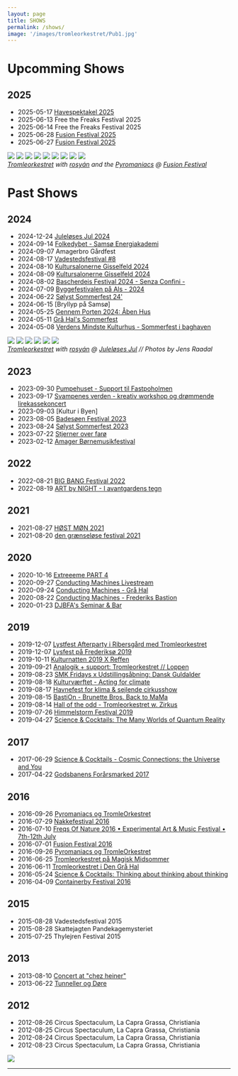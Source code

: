 ```yaml
---
layout: page
title: SHOWS
permalink: /shows/
image: '/images/tromleorkestret/Pub1.jpg'
---
```


# Upcomming Shows
## 2025
- 2025-05-17 [Havespektakel 2025](https://fb.me/e/az3xZypqO)
- 2025-06-13 Free the Freaks Festival 2025
- 2025-06-14 Free the Freaks Festival 2025
- 2025-06-28 [Fusion Festival 2025](https://fusion-festival.de/en)
- 2025-06-27 [Fusion Festival 2025](https://fusion-festival.de/en)



<div class="gallery-box">
  <div class="gallery">
    <img src="/images/fusion/DSC6086.jpg">
    <img src="/images/fusion/DSC6244.jpg">
    <img src="/images/fusion/DSC6183.jpg">
    <img src="/images/fusion/DSC6404.jpg">
    <img src="/images/fusion/DSC6201.jpg">
    <img src="/images/fusion/DSC6598.jpg">
    <img src="/images/fusion/DSC6198.jpg">
    <img src="/images/fusion/DSC6128.jpg">
    <img src="/images/fusion/DSC6600.jpg">
  </div>
    <em><a href="{{site.baseurl}}/">Tromleorkestret</a> with <a href="https://www.facebook.com/rosyanmusic">rosyán</a> and the <a href="https://www.facebook.com/pyromaniacs.dk/">Pyromaniacs</a> @ <a href="https://www.fusion-festival.de/en">Fusion Festival </a></em>
</div>



# Past Shows
## 2024
- 2024-12-24 [Juleløses Jul 2024]( https://www.juleloesesjul.com/galleri-1/2024?itemId=zatds3bzprf24hd298fc670k49vnc0)
- 2024-09-14 [Folkedybet - Samsø Energiakademi](https://energiakademiet.dk/folkedybet-2024/)
- 2024-09-07 Amagerbro Gårdfest
- 2024-08-17 [Vadestedsfestival #8](https://www.facebook.com/events/1643807883065806/)
- 2024-08-10 [Kultursalonerne Gisselfeld 2024](https://www.facebook.com/events/1053737365543912/)
- 2024-08-09 [Kultursalonerne Gisselfeld 2024](https://www.facebook.com/events/1053737365543912/)
- 2024-08-02 [Bascherdeis Festival 2024 - Senza Confini -](https://www.facebook.com/events/833929361608844/)
- 2024-07-09 [Byggefestivalen på Als - 2024](https://www.facebook.com/events/312564731808115/)
- 2024-06-22 [Sølyst Sommerfest 24'](https://www.facebook.com/events/988467155848276/)
- 2024-06-15 [Bryllyp på Samsø]
- 2024-05-25 [Gennem Porten 2024: Åben Hus](https://www.facebook.com/events/984718222527135/)
- 2024-05-11 [Grå Hal's Sommerfest](https://www.facebook.com/dengraahal)
- 2024-05-08 [Verdens Mindste Kulturhus - Sommerfest i baghaven](https://www.facebook.com/events/1599151907549191/)

<div class="gallery-box">
  <div class="gallery">
    <img src="/images/jul24/TrorkJul14.jpg">
    <img src="/images/jul24/TrorkJul13.jpg">
    <img src="/images/jul24/TrorkJul15.jpg">
    <img src="/images/jul24/TrorkJul1.jpg">
    <img src="/images/jul24/TrorkJul10.jpg">
    <img src="/images/jul24/TrorkJul11.jpg">
  </div>
    <em><a href="{{site.baseurl}}/">Tromleorkestret</a> with <a href="https://www.facebook.com/rosyanmusic">rosyán</a> @ <a href="https://www.juleloesesjul.com/">Juleløses Jul</a> // Photos by Jens Raadal </em>
</div>


## 2023

- 2023-09-30 [Pumpehuset - Support til Fastpoholmen](https://www.facebook.com/events/938028364124055)
- 2023-09-17 [Svampenes verden - kreativ workshop og drømmende lirekassekoncert](https://www.facebook.com/events/970779604248692/)
- 2023-09-03 [Kultur i Byen]
- 2023-08-05 [Badesøen Festival 2023](https://www.facebook.com/events/927089168683505/)
- 2023-08-24 [Sølyst Sommerfest 2023](https://www.facebook.com/events/216249494631632/)
- 2023-07-22 [Stjerner over farø](https://www.facebook.com/profile.php?id=100083416773605)
- 2023-02-12 [Amager Børnemusikfestival](https://www.facebook.com/events/1108896416464996/)

## 2022
- 2022-08-21 [BIG BANG Festival 2022](https://www.facebook.com/events/2512919615504985/)
- 2022-08-19 [ART by NIGHT - I avantgardens tegn](https://www.facebook.com/events/766343297741677/)

## 2021
- 2021-08-27 [HØST MØN 2021](https://www.facebook.com/events/594341764510237/)
- 2021-08-20 [den grænseløse festival 2021](https://www.facebook.com/events/1065508013897189/)

## 2020
- 2020-10-16 [Extreeeme PART 4](https://www.facebook.com/events/3565469556838969/)
- 2020-09-27 [Conducting Machines Livestream](https://www.facebook.com/events/427962321511508/)
- 2020-09-24 [Conducting Machines - Grå Hal](https://www.facebook.com/events/370455487295710/)
- 2020-08-22 [Conducting Machines - Frederiks Bastion](https://www.facebook.com/events/341926223645976/)
- 2020-01-23 [DJBFA's Seminar & Bar](https://www.facebook.com/events/1059247374414333/)

## 2019
- 2019-12-07 [Lystfest Afterparty i Ribersgård med Tromleorkestret](https://www.facebook.com/events/420478635299945/)
- 2019-12-07 [Lysfest på Frederiksø 2019](https://www.facebook.com/events/496769957842450/)
- 2019-10-11 [Kulturnatten 2019 X Reffen](https://www.facebook.com/events/730667017394410/)
- 2019-09-21 [Analogik + support: Tromleorkestret // Loppen](https://www.facebook.com/events/369305030453917/)
- 2019-08-23 [SMK Fridays x Udstillingsåbning: Dansk Guldalder](https://www.facebook.com/events/475133773046199/)
- 2019-08-18 [Kulturværftet - Acting for climate](https://www.facebook.com/events/909628902714757/?ti=icl)
- 2019-08-17 [Havnefest for klima & sejlende cirkusshow](https://www.facebook.com/events/2147376568896059/)
- 2019-08-15 [BastiOn - Brunette Bros. Back to MaMa](https://www.facebook.com/events/702296600217062/)
- 2019-08-14 [Hall of the odd - Tromleorkestret w. Zirkus](https://www.facebook.com/halloftheodd/)
- 2019-07-26 [Himmelstorm Festival 2019](https://www.facebook.com/events/521446411664239/)
- 2019-04-27 [Science & Cocktails: The Many Worlds of Quantum Reality](https://www.facebook.com/events/578407449293831/)

## 2017
- 2017-06-29 [Science & Cocktails - Cosmic Connections: the Universe and You](https://www.facebook.com/events/262533510881384/)
- 2017-04-22 [Godsbanens Forårsmarked 2017](https://www.facebook.com/events/1120144288097142/)

## 2016
- 2016-09-26 [Pyromaniacs og TromleOrkestret](https://www.facebook.com/events/255115434883637/)
- 2016-07-29 [Nakkefestival 2016](https://www.facebook.com/events/1526703804308323/)
- 2016-07-10 [Freqs Of Nature 2016 • Experimental Art & Music Festival • 7th-12th July](https://www.facebook.com/events/1650900035162677/)
- 2016-07-01 [Fusion Festival 2016](https://www.facebook.com/events/974064902647964/)
- 2016-09-26 [Pyromaniacs og TromleOrkestret](https://www.facebook.com/events/255115434883637/)
- 2016-06-25 [Tromleorkestret på Magisk Midsommer](https://www.facebook.com/events/1591068821223534/)
- 2016-06-11 [Tromleorkestret i Den Grå Hal](https://dengraahal.dk/)
- 2016-05-24 [Science & Cocktails: Thinking about thinking about thinking](https://www.facebook.com/events/259786541036931/)
- 2016-04-09 [Containerby Festival 2016](https://www.facebook.com/watch/?v=1975276956101993)

## 2015
- 2015-08-28 Vadestedsfestival 2015
- 2015-08-28 Skattejagten Pandekagemysteriet
- 2015-07-25 Thylejren Festival 2015

## 2013
- 2013-08-10 [Concert at "chez heiner"](https://www.facebook.com/events/486145334812463/)
- 2013-06-22 [Tunneller og Døre](https://www.facebook.com/events/533015966757080/)



## 2012
- 2012-08-26 Circus Spectaculum, La Capra Grassa, Christiania
- 2012-08-25 Circus Spectaculum, La Capra Grassa, Christiania
- 2012-08-24 Circus Spectaculum, La Capra Grassa, Christiania
- 2012-08-23 Circus Spectaculum, La Capra Grassa, Christiania

![]({{site.baseurl}}/images/tromleorkestret/IMG_1566658694568.jpg#wide)


<hr>